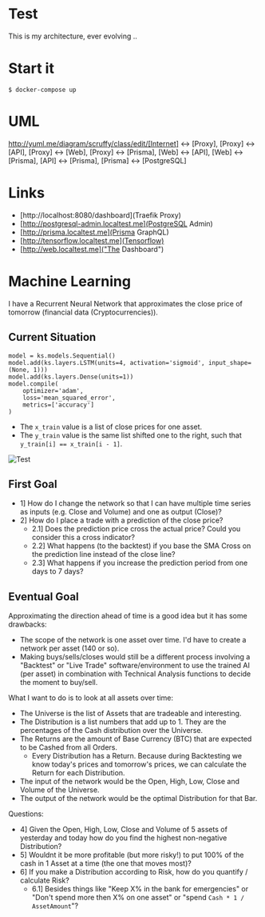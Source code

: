 # Test

This is my architecture, ever evolving ..

# Start it

    $ docker-compose up

# UML
http://yuml.me/diagram/scruffy/class/edit/[Internet] <-> [Proxy], [Proxy] <-> [API], [Proxy] <-> [Web], [Proxy] <-> [Prisma], [Web] <-> [API], [Web] <-> [Prisma], [API] <-> [Prisma], [Prisma] <-> [PostgreSQL]

# Links
- [http://localhost:8080/dashboard](Traefik Proxy)
- [http://postgresql-admin.localtest.me](PostgreSQL Admin)
- [http://prisma.localtest.me](Prisma GraphQL)
- [http://tensorflow.localtest.me](Tensorflow)
- [http://web.localtest.me]("The Dashboard")

# Machine Learning

I have a Recurrent Neural Network that approximates the close price of tomorrow (financial data (Cryptocurrencies)).

## Current Situation

```
model = ks.models.Sequential()
model.add(ks.layers.LSTM(units=4, activation='sigmoid', input_shape=(None, 1)))
model.add(ks.layers.Dense(units=1))
model.compile(
    optimizer='adam',
    loss='mean_squared_error',
    metrics=['accuracy']
)
```

- The `x_train` value is a list of close prices for one asset.
- The `y_train` value is the same list shifted one to the right, such that `y_train[i] == x_train[i - 1]`.

![Test](https://i.imgur.com/LuMiAGl.png)

## First Goal

- 1] How do I change the network so that I can have multiple time series as inputs (e.g. Close and Volume) and one as output (Close)?
- 2] How do I place a trade with a prediction of the close price?
  - 2.1] Does the prediction price cross the actual price? Could you consider this a cross indicator?
  - 2.2] What happens (to the backtest) if you base the SMA Cross on the prediction line instead of the close line?
  - 2.3] What happens if you increase the prediction period from one days to 7 days?

## Eventual Goal

Approximating the direction ahead of time is a good idea but it has some drawbacks:
- The scope of the network is one asset over time. I'd have to create a network per asset (140 or so).
- Making buys/sells/closes would still be a different process involving a "Backtest" or "Live Trade" software/environment to use the trained AI (per asset) in combination with Technical Analysis functions to decide the moment to buy/sell.

What I want to do is to look at all assets over time:
- The Universe is the list of Assets that are tradeable and interesting.
- The Distribution is a list numbers that add up to 1. They are the percentages of the Cash distribution over the Universe.
- The Returns are the amount of Base Currency (BTC) that are expected to be Cashed from all Orders.
  - Every Distribution has a Return. Because during Backtesting we know today's prices and tomorrow's prices, we can calculate the Return for each Distribution.
- The input of the network would be the Open, High, Low, Close and Volume of the Universe.
- The output of the network would be the optimal Distribution for that Bar.
  
Questions:
- 4] Given the Open, High, Low, Close and Volume of 5 assets of yesterday and today how do you find the highest non-negative Distribution?
- 5] Wouldnt it be more profitable (but more risky!) to put 100% of the cash in 1 Asset at a time (the one that moves most)?
- 6] If you make a Distribution according to Risk, how do you quantify / calculate Risk?
  - 6.1] Besides things like "Keep X% in the bank for emergencies" or "Don't spend more then X% on one asset" or "spend `Cash * 1 / AssetAmount`"?
